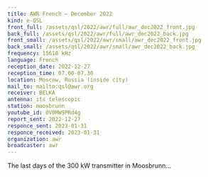 ```yaml
---
title: AWR French — December 2022
kind: e-QSL
front_full: /assets/qsl/2022/awr/full/awr_dec2022_front.jpg
back_full: /assets/qsl/2022/awr/full/awr_dec2022_back.jpg
front_small: /assets/qsl/2022/awr/small/awr_dec2022_front.jpg
back_small: /assets/qsl/2022/awr/small/awr_dec2022_back.jpg
frequency: 15610 kHz
language: French
reception_date: 2022-12-27
reception_time: 07.00-07.30
location: Moscow, Russia (inside city)
mail_to: mailto:qsl@awr.org
receiver: BELKA
antenna: its telescopic
station: moosbrunn
youtube_id: 0V0MW9PRd4g
report_sent: 2022-12-27
responce_sent: 2023-01-31
responce_received: 2023-01-31
organization: awr
broadcaster: awr
---
```


The last days of the 300 kW transmitter in Moosbrunn...
